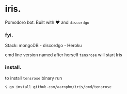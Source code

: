 # iris.

Pomodoro bot. Built with  :heart: and `discordgo`

### fyi.

Stack: mongoDB - discordgo - Heroku 

cmd line version named after herself `tensrose` will start Iris

### install.

to install `tensrose` binary run 

```sh 
$ go install github.com/aarnphm/iris/cmd/tensrose
```



